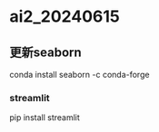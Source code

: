 # ai2_20240615

## 更新seaborn 
conda install seaborn -c conda-forge
### streamlit
pip install streamlit
